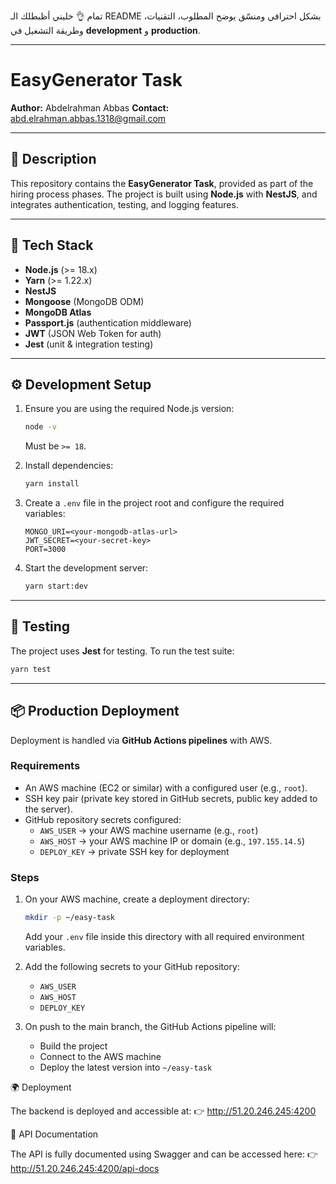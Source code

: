 تمام 👌 خليني أظبطلك الـ README بشكل احترافي ومنسّق يوضح المطلوب، التقنيات، وطريقة التشغيل في **development** و **production**.

---

# EasyGenerator Task

**Author:** Abdelrahman Abbas
**Contact:** [abd.elrahman.abbas.1318@gmail.com](mailto:abd.elrahman.abbas.1318@gmail.com)

---

## 📖 Description

This repository contains the **EasyGenerator Task**, provided as part of the hiring process phases.
The project is built using **Node.js** with **NestJS**, and integrates authentication, testing, and logging features.

---

## 🚀 Tech Stack

- **Node.js** (>= 18.x)
- **Yarn** (>= 1.22.x)
- **NestJS**
- **Mongoose** (MongoDB ODM)
- **MongoDB Atlas**
- **Passport.js** (authentication middleware)
- **JWT** (JSON Web Token for auth)
- **Jest** (unit & integration testing)

---

## ⚙️ Development Setup

1. Ensure you are using the required Node.js version:

   ```bash
   node -v
   ```

   Must be `>= 18`.

2. Install dependencies:

   ```bash
   yarn install
   ```

3. Create a `.env` file in the project root and configure the required variables:

   ```env
   MONGO_URI=<your-mongodb-atlas-url>
   JWT_SECRET=<your-secret-key>
   PORT=3000
   ```

4. Start the development server:

   ```bash
   yarn start:dev
   ```

---

## 🧪 Testing

The project uses **Jest** for testing. To run the test suite:

```bash
yarn test
```

---

## 📦 Production Deployment

Deployment is handled via **GitHub Actions pipelines** with AWS.

### Requirements

- An AWS machine (EC2 or similar) with a configured user (e.g., `root`).
- SSH key pair (private key stored in GitHub secrets, public key added to the server).
- GitHub repository secrets configured:
  - `AWS_USER` → your AWS machine username (e.g., `root`)
  - `AWS_HOST` → your AWS machine IP or domain (e.g., `197.155.14.5`)
  - `DEPLOY_KEY` → private SSH key for deployment

### Steps

1. On your AWS machine, create a deployment directory:

   ```bash
   mkdir -p ~/easy-task
   ```

   Add your `.env` file inside this directory with all required environment variables.

2. Add the following secrets to your GitHub repository:
   - `AWS_USER`
   - `AWS_HOST`
   - `DEPLOY_KEY`

3. On push to the main branch, the GitHub Actions pipeline will:
   - Build the project
   - Connect to the AWS machine
   - Deploy the latest version into `~/easy-task`

🌍 Deployment

The backend is deployed and accessible at:
👉 http://51.20.246.245:4200

📑 API Documentation

The API is fully documented using Swagger and can be accessed here:
👉 http://51.20.246.245:4200/api-docs
